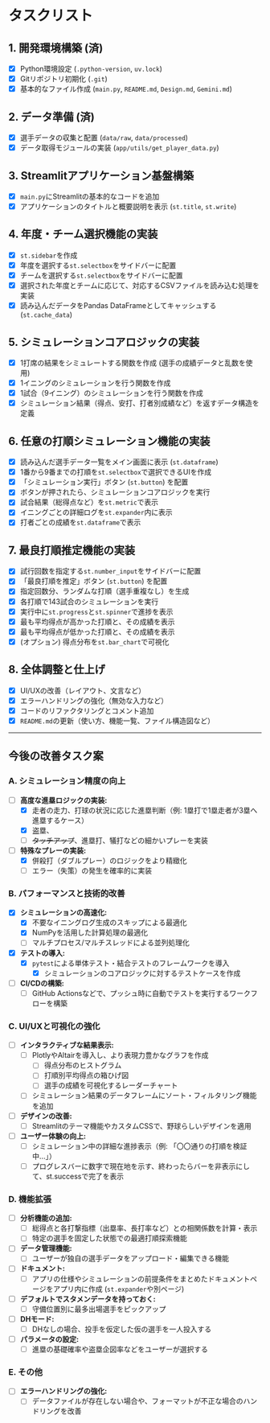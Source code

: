 # タスクリスト

## 1. 開発環境構築 (済)
- [x] Python環境設定 (`.python-version`, `uv.lock`)
- [x] Gitリポジトリ初期化 (`.git`)
- [x] 基本的なファイル作成 (`main.py`, `README.md`, `Design.md`, `Gemini.md`)

## 2. データ準備 (済)
- [x] 選手データの収集と配置 (`data/raw`, `data/processed`)
- [x] データ取得モジュールの実装 (`app/utils/get_player_data.py`)

## 3. Streamlitアプリケーション基盤構築
- [x] `main.py`にStreamlitの基本的なコードを追加
- [x] アプリケーションのタイトルと概要説明を表示 (`st.title`, `st.write`)

## 4. 年度・チーム選択機能の実装
- [x] `st.sidebar`を作成
- [x] 年度を選択する`st.selectbox`をサイドバーに配置
- [x] チームを選択する`st.selectbox`をサイドバーに配置
- [x] 選択された年度とチームに応じて、対応するCSVファイルを読み込む処理を実装
- [x] 読み込んだデータをPandas DataFrameとしてキャッシュする (`st.cache_data`)

## 5. シミュレーションコアロジックの実装
- [x] 1打席の結果をシミュレートする関数を作成 (選手の成績データと乱数を使用)
- [x] 1イニングのシミュレーションを行う関数を作成
- [x] 1試合（9イニング）のシミュレーションを行う関数を作成
- [x] シミュレーション結果（得点、安打、打者別成績など）を返すデータ構造を定義

## 6. 任意の打順シミュレーション機能の実装
- [x] 読み込んだ選手データ一覧をメイン画面に表示 (`st.dataframe`)
- [x] 1番から9番までの打順を`st.selectbox`で選択できるUIを作成
- [x] 「シミュレーション実行」ボタン (`st.button`) を配置
- [x] ボタンが押されたら、シミュレーションコアロジックを実行
- [x] 試合結果（総得点など）を`st.metric`で表示
- [x] イニングごとの詳細ログを`st.expander`内に表示
- [x] 打者ごとの成績を`st.dataframe`で表示

## 7. 最良打順推定機能の実装
- [x] 試行回数を指定する`st.number_input`をサイドバーに配置
- [x] 「最良打順を推定」ボタン (`st.button`) を配置
- [x] 指定回数分、ランダムな打順（選手重複なし）を生成
- [x] 各打順で143試合のシミュレーションを実行
- [x] 実行中に`st.progress`と`st.spinner`で進捗を表示
- [x] 最も平均得点が高かった打順と、その成績を表示
- [x] 最も平均得点が低かった打順と、その成績を表示
- [x] (オプション) 得点分布を`st.bar_chart`で可視化

## 8. 全体調整と仕上げ
- [x] UI/UXの改善（レイアウト、文言など）
- [x] エラーハンドリングの強化（無効な入力など）
- [x] コードのリファクタリングとコメント追加
- [x] `README.md`の更新（使い方、機能一覧、ファイル構造図など）

---

## 今後の改善タスク案

### A. シミュレーション精度の向上
- [ ] **高度な進塁ロジックの実装:**
    - [x] 走者の走力、打球の状況に応じた進塁判断（例: 1塁打で1塁走者が3塁へ進塁するケース）
    - [x] 盗塁、
    - [ ] ~~タッチアップ~~、進塁打、犠打などの細かいプレーを実装
- [ ] **特殊なプレーの実装:**
    - [x] 併殺打（ダブルプレー）のロジックをより精緻化
    - [ ] エラー（失策）の発生を確率的に実装

### B. パフォーマンスと技術的改善
- [x] **シミュレーションの高速化:**
    - [x] 不要なイニングログ生成のスキップによる最適化
    - [x] NumPyを活用した計算処理の最適化
    - [ ] マルチプロセス/マルチスレッドによる並列処理化
- [x] **テストの導入:**
    - [x] `pytest`による単体テスト・結合テストのフレームワークを導入
        - [x] シミュレーションのコアロジックに対するテストケースを作成
- [ ] **CI/CDの構築:**
    - [ ] GitHub Actionsなどで、プッシュ時に自動でテストを実行するワークフローを構築

### C. UI/UXと可視化の強化
- [ ] **インタラクティブな結果表示:**
    - [ ] PlotlyやAltairを導入し、より表現力豊かなグラフを作成
        - [ ] 得点分布のヒストグラム
        - [ ] 打順別平均得点の箱ひげ図
        - [ ] 選手の成績を可視化するレーダーチャート
    - [ ] シミュレーション結果のデータフレームにソート・フィルタリング機能を追加
- [ ] **デザインの改善:**
    - [ ] Streamlitのテーマ機能やカスタムCSSで、野球らしいデザインを適用
- [ ] **ユーザー体験の向上:**
    - [ ] シミュレーション中の詳細な進捗表示（例: 「〇〇通りの打順を検証中...」）
    - [ ] プログレスバーに数字で現在地を示す、終わったらバーを非表示にして、st.successで完了を表示

### D. 機能拡張
- [ ] **分析機能の追加:**
    - [ ] 総得点と各打撃指標（出塁率、長打率など）との相関係数を計算・表示
    - [ ] 特定の選手を固定した状態での最適打順探索機能
- [ ] **データ管理機能:**
    - [ ] ユーザーが独自の選手データをアップロード・編集できる機能
- [ ] **ドキュメント:**
    - [ ] アプリの仕様やシミュレーションの前提条件をまとめたドキュメントページをアプリ内に作成 (`st.expander`や別ページ)
- [ ] **デフォルトでスタメンデータを持っておく:**
    - [ ] 守備位置別に最多出場選手をピックアップ
- [ ] **DHモード:**
    - [ ] DHなしの場合、投手を仮定した仮の選手を一人投入する
- [ ] **パラメータの設定:**
    - [ ] 進塁の基礎確率や盗塁企図率などをユーザーが選択する
### E. その他
- [ ] **エラーハンドリングの強化:**
    - [ ] データファイルが存在しない場合や、フォーマットが不正な場合のハンドリングを改善
